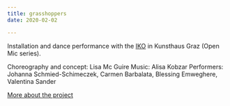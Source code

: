 ```yaml
---
title: grasshoppers
date: 2020-02-02

---
```


Installation and dance performance with the [IKO](https://iko.sonible.com/) in Kunsthaus Graz (Open Mic series).

Choreography and concept: Lisa Mc Guire
Music: Alisa Kobzar
Performers: Johanna Schmied-Schimeczek, Carmen Barbalata, Blessing Emweghere, Valentina Sander

[More about the project](https://mcguire.at/Grasshoppers_Kunsthaus.html)
